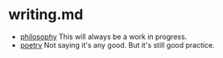 # writing.md

* [philosophy](thoughts)
  This will always be a work in progress.
* [poetry](poetry)
  Not saying it's any good. But it's still good practice.
